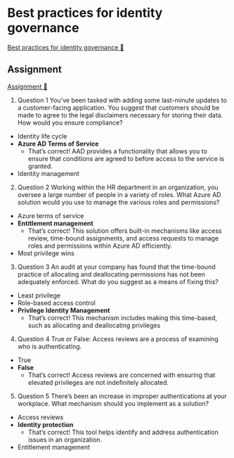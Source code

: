 # Best practices for identity governance

[Best practices for identity governance 🔗](https://www.coursera.org/learn/microsoft-sc-900-exam-preparation-and-practice/assignment-submission/bwmIT/knowledge-check-identity-protection-and-governance-capabilities-of-azure-ad)

## Assignment

[Assignment 🔗](https://www.coursera.org/learn/microsoft-sc-900-exam-preparation-and-practice/assignment-submission/bwmIT/knowledge-check-identity-protection-and-governance-capabilities-of-azure-ad/attempt)

1.  Question 1
    You’ve been tasked with adding some last-minute updates to a customer-facing application. You suggest that customers should be made to agree to the legal disclaimers necessary for storing their data. How would you ensure compliance?

- Identity life cycle
- **Azure AD Terms of Service**
  - That’s correct! AAD provides a functionality that allows you to ensure that conditions are agreed to before access to the service is granted.
- Identity management

2. Question 2
   Working within the HR department in an organization, you oversee a large number of people in a variety of roles. What Azure AD solution would you use to manage the various roles and permissions?

- Azure terms of service
- **Entitlement management**
  - That’s correct! This solution offers built-in mechanisms like access review, time-bound assignments, and access requests to manage roles and permissions within Azure AD efficiently.
- Most privilege wins

3. Question 3
   An audit at your company has found that the time-bound practice of allocating and deallocating permissions has not been adequately enforced. What do you suggest as a means of fixing this?

- Least privilege
- Role-based access control
- **Privilege Identity Management**
  - That’s correct! This mechanism includes making this time-based, such as allocating and deallocating privileges

4. Question 4
   True or False: Access reviews are a process of examining who is authenticating.

- True
- **False**
  - That’s correct! Access reviews are concerned with ensuring that elevated privileges are not indefinitely allocated.

5. Question 5
   There’s been an increase in improper authentications at your workplace. What mechanism should you implement as a solution?

- Access reviews
- **Identity protection**
  - That’s correct! This tool helps identify and address authentication issues in an organization.
- Entitlement management
